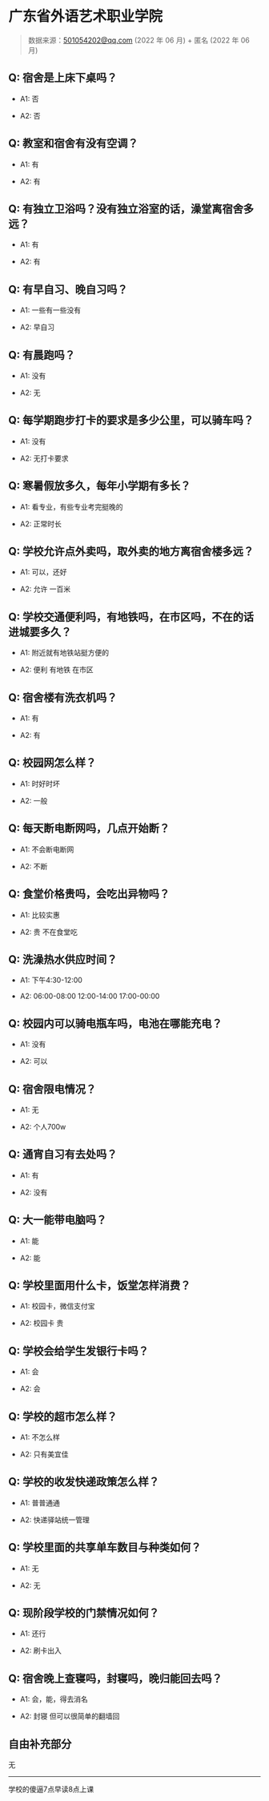 # 广东省外语艺术职业学院

> 数据来源：501054202@qq.com (2022 年 06 月) + 匿名 (2022 年 06 月)

## Q: 宿舍是上床下桌吗？

- A1: 否

- A2: 否

## Q: 教室和宿舍有没有空调？

- A1: 有

- A2: 有

## Q: 有独立卫浴吗？没有独立浴室的话，澡堂离宿舍多远？

- A1: 有

- A2: 有

## Q: 有早自习、晚自习吗？

- A1: 一些有一些没有

- A2: 早自习

## Q: 有晨跑吗？

- A1: 没有

- A2: 无

## Q: 每学期跑步打卡的要求是多少公里，可以骑车吗？

- A1: 没有

- A2: 无打卡要求

## Q: 寒暑假放多久，每年小学期有多长？

- A1: 看专业，有些专业考完挺晚的

- A2: 正常时长

## Q: 学校允许点外卖吗，取外卖的地方离宿舍楼多远？

- A1: 可以，还好

- A2: 允许 一百米

## Q: 学校交通便利吗，有地铁吗，在市区吗，不在的话进城要多久？

- A1: 附近就有地铁站挺方便的

- A2: 便利 有地铁 在市区

## Q: 宿舍楼有洗衣机吗？

- A1: 有

- A2: 有

## Q: 校园网怎么样？

- A1: 时好时坏

- A2: 一般

## Q: 每天断电断网吗，几点开始断？

- A1: 不会断电断网

- A2: 不断

## Q: 食堂价格贵吗，会吃出异物吗？

- A1: 比较实惠

- A2: 贵 不在食堂吃

## Q: 洗澡热水供应时间？

- A1: 下午4:30-12:00

- A2: 06:00-08:00 12:00-14:00 17:00-00:00

## Q: 校园内可以骑电瓶车吗，电池在哪能充电？

- A1: 没有

- A2: 可以

## Q: 宿舍限电情况？

- A1: 无

- A2: 个人700w

## Q: 通宵自习有去处吗？

- A1: 有

- A2: 没有

## Q: 大一能带电脑吗？

- A1: 能

- A2: 能

## Q: 学校里面用什么卡，饭堂怎样消费？

- A1: 校园卡，微信支付宝

- A2: 校园卡 贵

## Q: 学校会给学生发银行卡吗？

- A1: 会

- A2: 会

## Q: 学校的超市怎么样？

- A1: 不怎么样

- A2: 只有美宜佳

## Q: 学校的收发快递政策怎么样？

- A1: 普普通通

- A2: 快递驿站统一管理

## Q: 学校里面的共享单车数目与种类如何？

- A1: 无

- A2: 无

## Q: 现阶段学校的门禁情况如何？

- A1: 还行

- A2: 刷卡出入

## Q: 宿舍晚上查寝吗，封寝吗，晚归能回去吗？

- A1: 会，能，得去消名

- A2: 封寝 但可以很简单的翻墙回

## 自由补充部分

无

***

学校的傻逼7点早读8点上课